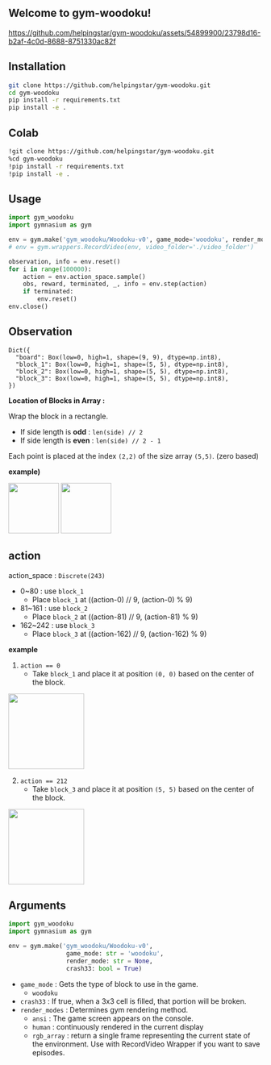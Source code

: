## Welcome to gym-woodoku!

https://github.com/helpingstar/gym-woodoku/assets/54899900/23798d16-b2af-4c0d-8688-8751330ac82f

## Installation

```bash
git clone https://github.com/helpingstar/gym-woodoku.git
cd gym-woodoku
pip install -r requirements.txt
pip install -e .
```

## Colab

```bash
!git clone https://github.com/helpingstar/gym-woodoku.git
%cd gym-woodoku
!pip install -r requirements.txt
!pip install -e .
```

## Usage

```python
import gym_woodoku
import gymnasium as gym

env = gym.make('gym_woodoku/Woodoku-v0', game_mode='woodoku', render_mode='human')
# env = gym.wrappers.RecordVideo(env, video_folder='./video_folder')

observation, info = env.reset()
for i in range(100000):
    action = env.action_space.sample()
    obs, reward, terminated, _, info = env.step(action)
    if terminated:
        env.reset()
env.close()
```

## Observation

```
Dict({
  "board": Box(low=0, high=1, shape=(9, 9), dtype=np.int8),
  "block_1": Box(low=0, high=1, shape=(5, 5), dtype=np.int8),
  "block_2": Box(low=0, high=1, shape=(5, 5), dtype=np.int8),
  "block_3": Box(low=0, high=1, shape=(5, 5), dtype=np.int8),
})
```

**Location of Blocks in Array :**

Wrap the block in a rectangle.
* If side length is **odd** : `len(side) // 2`
* If side length is **even** : `len(side) // 2 - 1`

Each point is placed at the index `(2,2)` of the size array `(5,5)`. (zero based)

**example)**

<image src = "https://user-images.githubusercontent.com/76930260/202097501-704866dc-927e-490a-9664-e2397c46dc93.png" height = "100" weight = "100"/>         <image src = "https://user-images.githubusercontent.com/76930260/202097633-e8438eba-d080-421b-8786-b081962e9c13.png" height = "100" weight = "100"/>


## action

action_space : `Discrete(243)`

* 0~80 : use `block_1`
  * Place `block_1` at ((action-0) // 9, (action-0) % 9)
* 81~161 : use `block_2`
  * Place `block_2` at ((action-81) // 9, (action-81) % 9)
* 162~242 : use `block_3`
  * Place `block_3` at ((action-162) // 9, (action-162) % 9)

**example**
1. `action == 0`
    * Take `block_1` and place it at position `(0, 0)` based on the center of the block.

<img src="https://user-images.githubusercontent.com/54899900/202887249-b4ed5f56-5bd7-4c4e-a0c3-b20132d417d2.jpg" width="150" height="150"/>

2. `action == 212`
    * Take `block_3` and place it at position `(5, 5)` based on the center of the block.

<img src="https://user-images.githubusercontent.com/54899900/202888125-affd44e6-d2ef-4103-a336-d2402366386a.jpg" width="150" height="150"/>



## Arguments

```python
import gym_woodoku
import gymnasium as gym

env = gym.make('gym_woodoku/Woodoku-v0', 
                game_mode: str = 'woodoku',
                render_mode: str = None,
                crash33: bool = True)
```

* `game_mode` : Gets the type of block to use in the game.
  * `woodoku`
* `crash33` : If true, when a 3x3 cell is filled, that portion will be broken.
* `render_modes` : Determines gym rendering method.
  * `ansi` : The game screen appears on the console.
  * `human` : continuously rendered in the current display
  * `rgb_array` : return a single frame representing the current state of the environment. Use with RecordVideo Wrapper if you want to save episodes.
